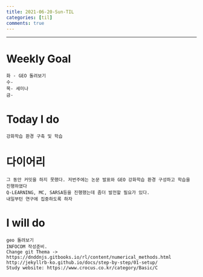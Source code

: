 ```yaml
---
title: 2021-06-20-Sun-TIL
categories: [til]
comments: true
---
```

-------------------------------------------------------------------------------

# Weekly Goal
```
화 - GEO 돌려보기 
수-
목- 세미나
금-
```

# Today I do
```
강화학습 환경 구축 및 학습 
```

# 다이어리
```
그 동안 커밋을 하지 못했다. 저번주에는 논문 발표와 GEO 강화학습 환경 구성하고 학습을 진행하였다
Q-LEARNING, MC, SARSA등을 진행했는데 좀더 발전할 필요가 있다.
내일부턴 연구에 집중하도록 하자
```

# I will do
```
geo 돌려보기
INFOCOM 작성준비.
Change git Thema -> https://dnddnjs.gitbooks.io/rl/content/numerical_methods.html
http://jekyllrb-ko.github.io/docs/step-by-step/01-setup/
Study website: https://www.crocus.co.kr/category/Basic/C
```

